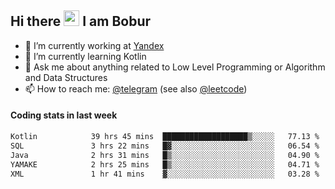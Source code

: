 ## Hi there <img src="https://media.giphy.com/media/hvRJCLFzcasrR4ia7z/giphy.gif" width="25px" height="25px"> I am Bobur

- 💼 I’m currently working at [Yandex](https://yandex.ru/)
- 🌱 I’m currently learning Kotlin
- 💬 Ask me about anything related to Low Level Programming or Algorithm and Data Structures
- 📫 How to reach me: [@telegram](https://t.me/octoant) (see also [@leetcode](https://leetcode.com/octoant/))    

#### Coding stats in last week

<!--START_SECTION:waka-->

```txt
Kotlin            39 hrs 45 mins  ███████████████████▒░░░░░   77.13 %
SQL               3 hrs 22 mins   █▓░░░░░░░░░░░░░░░░░░░░░░░   06.54 %
Java              2 hrs 31 mins   █▒░░░░░░░░░░░░░░░░░░░░░░░   04.90 %
YAMAKE            2 hrs 25 mins   █▒░░░░░░░░░░░░░░░░░░░░░░░   04.71 %
XML               1 hr 41 mins    ▓░░░░░░░░░░░░░░░░░░░░░░░░   03.28 %
```

<!--END_SECTION:waka-->
